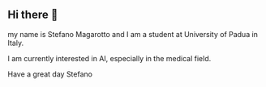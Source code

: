 ## Hi there 👋
my name is Stefano Magarotto and I am a student at University of Padua in Italy.

I am currently interested in AI, especially in the medical field.

Have a great day
Stefano

<!--
**smagarotto/smagarotto** is a ✨ _special_ ✨ repository because its `README.md` (this file) appears on your GitHub profile.

Here are some ideas to get you started:

- 🔭 I’m currently working on ...
- 🌱 I’m currently learning ...
- 👯 I’m looking to collaborate on ...
- 🤔 I’m looking for help with ...
- 💬 Ask me about ...
- 📫 How to reach me: ...
- 😄 Pronouns: ...
- ⚡ Fun fact: ...
-->
